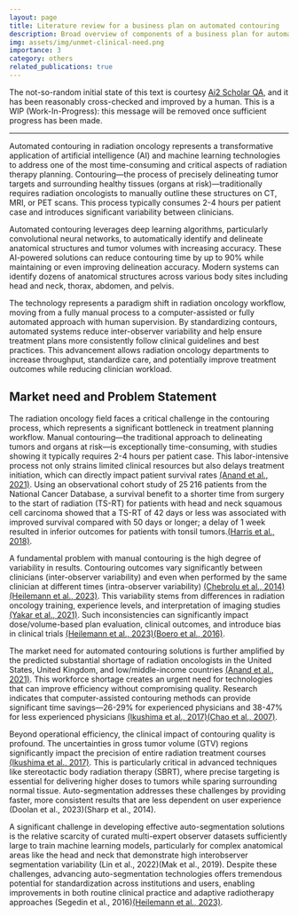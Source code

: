 ```yaml
---
layout: page
title: Literature review for a business plan on automated contouring
description: Broad overview of components of a business plan for automated contouring
img: assets/img/unmet-clinical-need.png
importance: 3
category: others
related_publications: true
---
```


The not-so-random initial state of this text is courtesy [Ai2 Scholar QA](https://scholarqa.allen.ai/), and it has been reasonably cross-checked and improved by a human. This is a WIP (Work-In-Progress): this message will be removed once sufficient progress has been made.

-------------

Automated contouring in radiation oncology represents a transformative application of artificial intelligence (AI) and machine learning technologies to address one of the most time-consuming and critical aspects of radiation therapy planning. Contouring—the process of precisely delineating tumor targets and surrounding healthy tissues (organs at risk)—traditionally requires radiation oncologists to manually outline these structures on CT, MRI, or PET scans. This process typically consumes 2-4 hours per patient case and introduces significant variability between clinicians.

Automated contouring leverages deep learning algorithms, particularly convolutional neural networks, to automatically identify and delineate anatomical structures and tumor volumes with increasing accuracy. These AI-powered solutions can reduce contouring time by up to 90% while maintaining or even improving delineation accuracy. Modern systems can identify dozens of anatomical structures across various body sites including head and neck, thorax, abdomen, and pelvis.

The technology represents a paradigm shift in radiation oncology workflow, moving from a fully manual process to a computer-assisted or fully automated approach with human supervision. By standardizing contours, automated systems reduce inter-observer variability and help ensure treatment plans more consistently follow clinical guidelines and best practices. This advancement allows radiation oncology departments to increase throughput, standardize care, and potentially improve treatment outcomes while reducing clinician workload.

## Market need and Problem Statement

The radiation oncology field faces a critical challenge in the contouring process, which represents a significant bottleneck in treatment planning workflow. Manual contouring—the traditional approach to delineating tumors and organs at risk—is exceptionally time-consuming, with studies showing it typically requires 2-4 hours per patient case. This labor-intensive process not only strains limited clinical resources but also delays treatment initiation, which can directly impact patient survival rates [(Anand et al., 2021)](https://www.medrxiv.org/content/10.1101/2021.12.07.21266421v1). Using an observational cohort study of 25 216 patients from the National Cancer Database, a survival benefit to a shorter time from surgery to the start of radiation (TS-RT) for patients with head and neck squamous cell carcinoma showed that a TS-RT of 42 days or less was associated with improved survival compared with 50 days or longer; a delay of 1 week resulted in inferior outcomes for patients with tonsil tumors.[(Harris et al., 2018)](https://jamanetwork.com/journals/jamaotolaryngology/fullarticle/2674050).

A fundamental problem with manual contouring is the high degree of variability in results. Contouring outcomes vary significantly between clinicians (inter-observer variability) and even when performed by the same clinician at different times (intra-observer variability) [(Chebrolu et al., 2014)](https://www.semanticscholar.org/paper/Rapid-Automated-Target-Segmentation-and-Tracking-on-Chebrolu-Saenz/d63fad8e1a53c9ef3d4ae80a3923888e4587d213)[(Heilemann et al., 2023)](https://pubmed.ncbi.nlm.nih.gov/38111502/). This variability stems from differences in radiation oncology training, experience levels, and interpretation of imaging studies [(Yakar et al., 2021)](https://www.wjgnet.com/2644-3260/full/v2/i2/13.htm). Such inconsistencies can significantly impact dose/volume-based plan evaluation, clinical outcomes, and introduce bias in clinical trials [(Heilemann et al., 2023)](https://pubmed.ncbi.nlm.nih.gov/38111502/)[(Boero et al., 2016)](https://pubmed.ncbi.nlm.nih.gov/26729432/).

The market need for automated contouring solutions is further amplified by the predicted substantial shortage of radiation oncologists in the United States, United Kingdom, and low/middle-income countries [(Anand et al., 2021)](https://www.medrxiv.org/content/10.1101/2021.12.07.21266421v1). This workforce shortage creates an urgent need for technologies that can improve efficiency without compromising quality. Research indicates that computer-assisted contouring methods can provide significant time savings—26-29% for experienced physicians and 38-47% for less experienced physicians [(Ikushima et al., 2017)](https://www.semanticscholar.org/paper/Computer-assisted-framework-for-delineation-of-GTV-Ikushima-Arimura/a39faf0956858746ad557938bf1615c69ac51c5b)[(Chao et al., 2007)](https://www.sciencedirect.com/science/article/pii/S0360301607006931?via%3Dihub).

Beyond operational efficiency, the clinical impact of contouring quality is profound. The uncertainties in gross tumor volume (GTV) regions significantly impact the precision of entire radiation treatment courses [(Ikushima et al., 2017)](https://www.semanticscholar.org/paper/Computer-assisted-framework-for-delineation-of-GTV-Ikushima-Arimura/a39faf0956858746ad557938bf1615c69ac51c5b). This is particularly critical in advanced techniques like stereotactic body radiation therapy (SBRT), where precise targeting is essential for delivering higher doses to tumors while sparing surrounding normal tissue. Auto-segmentation addresses these challenges by providing faster, more consistent results that are less dependent on user experience (Doolan et al., 2023)(Sharp et al., 2014).

A significant challenge in developing effective auto-segmentation solutions is the relative scarcity of curated multi-expert observer datasets sufficiently large to train machine learning models, particularly for complex anatomical areas like the head and neck that demonstrate high interobserver segmentation variability (Lin et al., 2022)(Mak et al., 2019). Despite these challenges, advancing auto-segmentation technologies offers tremendous potential for standardization across institutions and users, enabling improvements in both routine clinical practice and adaptive radiotherapy approaches (Segedin et al., 2016)[(Heilemann et al., 2023)](https://pubmed.ncbi.nlm.nih.gov/38111502/).